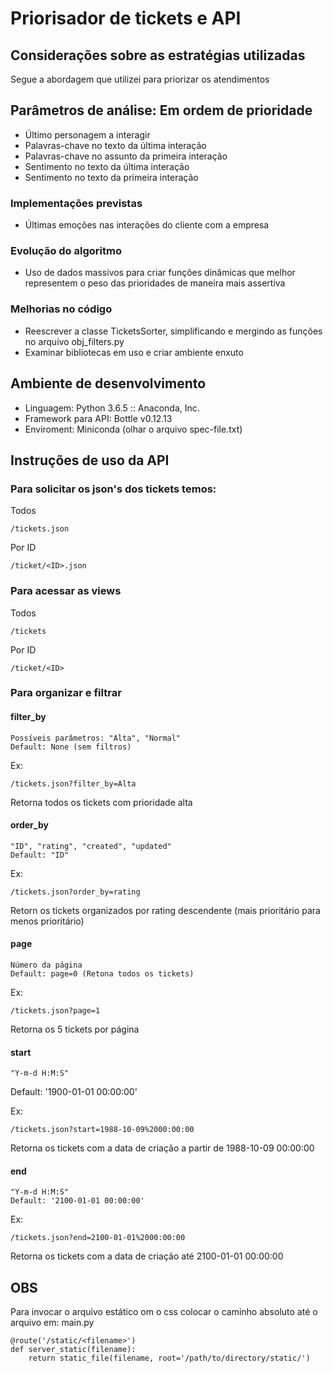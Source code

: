 # Priorisador de tickets e API

## Considerações sobre as estratégias utilizadas

Segue a abordagem que utilizei para priorizar os atendimentos

## Parâmetros de análise: Em ordem de prioridade
- Último personagem a interagir
- Palavras-chave no texto da última interação
- Palavras-chave no assunto da primeira interação
- Sentimento no texto da última interação
- Sentimento no texto da primeira interação

### Implementações previstas
- Últimas emoções nas interações do cliente com a empresa

### Evolução do algoritmo 
- Uso de dados massivos para criar funções dinâmicas que melhor representem o peso das prioridades de maneira mais assertiva

### Melhorias no código
- Reescrever a classe TicketsSorter, simplificando e mergindo as funções no arquivo obj_filters.py
- Examinar bibliotecas em uso e criar ambiente enxuto

## Ambiente de desenvolvimento

- Linguagem: Python 3.6.5 :: Anaconda, Inc.
- Framework para API: Bottle v0.12.13
- Enviroment: Miniconda (olhar o arquivo spec-file.txt)

## Instruções de uso da API

### Para solicitar os json's dos tickets temos:

Todos

	/tickets.json
Por ID

	/ticket/<ID>.json

### Para acessar as views
		
Todos	

	/tickets

Por ID

	/ticket/<ID>

### Para organizar e filtrar

#### filter_by
	Possíveis parâmetros: "Alta", "Normal" 
	Default: None (sem filtros)

Ex:

	/tickets.json?filter_by=Alta
Retorna todos os tickets com prioridade alta										

#### order_by
	"ID", "rating", "created", "updated" 
	Default: "ID"

Ex:	

	/tickets.json?order_by=rating
Retorn os tickets organizados por rating descendente (mais prioritário para menos prioritário)

#### page
	Número da página
	Default: page=0 (Retona todos os tickets)

Ex:

	/tickets.json?page=1							
Retorna os 5 tickets por página

#### start
	"Y-m-d H:M:S"
Default: '1900-01-01 00:00:00'

Ex:

	/tickets.json?start=1988-10-09%2000:00:00
Retorna os tickets com a data de criação a partir de 1988-10-09 00:00:00

#### end
	"Y-m-d H:M:S"
	Default: '2100-01-01 00:00:00'

Ex:

	/tickets.json?end=2100-01-01%2000:00:00
Retorna os tickets com a data de criação até 2100-01-01 00:00:00

## OBS

Para invocar o arquivo estático om o css colocar o caminho absoluto até o arquivo em: main.py

	@route('/static/<filename>')
	def server_static(filename):
    	return static_file(filename, root='/path/to/directory/static/')
